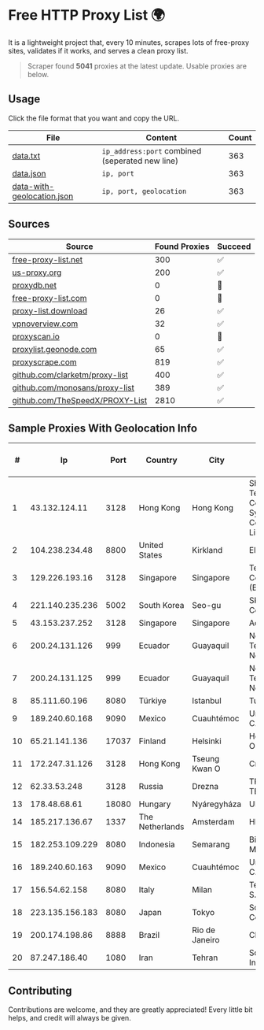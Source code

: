
# Free HTTP Proxy List 🌍

It is a lightweight project that, every 10 minutes, scrapes lots of free-proxy sites, validates if it works, and serves a clean proxy list.


> Scraper found **5041** proxies at the latest update. Usable proxies are below.

## Usage

Click the file format that you want and copy the URL.


|File|Content|Count|
|----|-------|-----|
|[data.txt](https://raw.githubusercontent.com/themiralay/Proxy-List-World/master/data.txt)|`ip_address:port` combined (seperated new line)|363|
|[data.json](https://raw.githubusercontent.com/themiralay/Proxy-List-World/master/data.json)|`ip, port`|363|
|[data-with-geolocation.json](https://raw.githubusercontent.com/themiralay/Proxy-List-World/master/data-with-geolocation.json)|`ip, port, geolocation`|363|

## Sources

|Source|Found Proxies|Succeed|
|------|-------------|-------|
|[free-proxy-list.net](https://free-proxy-list.net)|300|✅|
|[us-proxy.org](https://www.us-proxy.org)|200|✅|
|[proxydb.net](http://proxydb.net)|0|🚫|
|[free-proxy-list.com](https://free-proxy-list.com/?page=&port=&type%5B%5D=http&type%5B%5D=https&up_time=0&search=Search)|0|🚫|
|[proxy-list.download](https://www.proxy-list.download/HTTP)|26|✅|
|[vpnoverview.com](https://vpnoverview.com/privacy/anonymous-browsing/free-proxy-servers)|32|✅|
|[proxyscan.io](https://www.proxyscan.io)|0|🚫|
|[proxylist.geonode.com](https://proxylist.geonode.com/api/proxy-list?limit=300&page=1&sort_by=lastChecked&sort_type=desc&protocols=http,https)|65|✅|
|[proxyscrape.com](https://api.proxyscrape.com/v2/?request=displayproxies&protocol=http&timeout=10000&country=all&ssl=all&anonymity=all)|819|✅|
|[github.com/clarketm/proxy-list](https://raw.githubusercontent.com/clarketm/proxy-list/master/proxy-list-raw.txt)|400|✅|
|[github.com/monosans/proxy-list](https://raw.githubusercontent.com/monosans/proxy-list/main/proxies/http.txt)|389|✅|
|[github.com/TheSpeedX/PROXY-List](https://raw.githubusercontent.com/TheSpeedX/PROXY-List/master/http.txt)|2810|✅|


## Sample Proxies With Geolocation Info

|#|Ip|Port|Country|City|Internet Service Provider|
|-|--|----|-------|----|-------------------------|
|1|43.132.124.11|3128|Hong Kong|Hong Kong|Shenzhen Tencent Computer Systems Company Limited|
|2|104.238.234.48|8800|United States|Kirkland|EliteWork LLC|
|3|129.226.193.16|3128|Singapore|Singapore|Tencent Cloud Computing (Beijing) Co|
|4|221.140.235.236|5002|South Korea|Seo-gu|SK Broadband Co Ltd|
|5|43.153.237.252|3128|Singapore|Singapore|Aceville Pte.ltd|
|6|200.24.131.126|999|Ecuador|Guayaquil|Negocios Y Telefonia Nedetel S.A|
|7|200.24.131.125|999|Ecuador|Guayaquil|Negocios Y Telefonia Nedetel S.A|
|8|85.111.60.196|8080|Türkiye|Istanbul|TurkTelecom|
|9|189.240.60.168|9090|Mexico|Cuauhtémoc|Uninet S.A. de C.V.|
|10|65.21.141.136|17037|Finland|Helsinki|Hetzner Online GmbH|
|11|172.247.31.126|3128|Hong Kong|Tseung Kwan O|Cnservers LLC|
|12|62.33.53.248|3128|Russia|Drezna|TRANS-TELECOM|
|13|178.48.68.61|18080|Hungary|Nyáregyháza|UPC|
|14|185.217.136.67|1337|The Netherlands|Amsterdam|Hbing Limited|
|15|182.253.109.229|8080|Indonesia|Semarang|Biznet Metronet|
|16|189.240.60.163|9090|Mexico|Cuauhtémoc|Uninet S.A. de C.V.|
|17|156.54.62.158|8080|Italy|Milan|Telecom Italia S.p.A.|
|18|223.135.156.183|8080|Japan|Tokyo|So-net Corporation|
|19|200.174.198.86|8888|Brazil|Rio de Janeiro|Claro S.A|
|20|87.247.186.40|1080|Iran|Tehran|Sotoon Cloud Infrastracuture|



## Contributing

Contributions are welcome, and they are greatly appreciated! Every
little bit helps, and credit will always be given.

